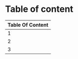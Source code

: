 # Table of content

   | Table Of Content                                                  |
   |-------------------------------------------------------------------|
   | 1  | [class-01](https://abed-77.github.io/reading-notes/class-01) |
   | 2  | [class-02](https://abed-77.github.io/reading-notes/class-02) |
   | 3  | [Read:02](https://abed-77.github.io/reading-notes/Read:02)   |
    
